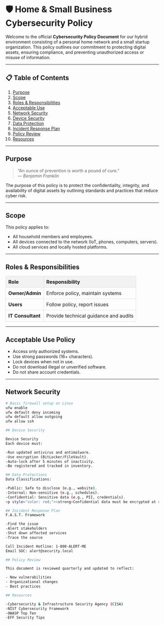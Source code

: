 # 🛡️ Home & Small Business Cybersecurity Policy

Welcome to the official **Cybersecurity Policy Document** for our hybrid environment consisting of a personal home network and a small startup organization. This policy outlines our commitment to protecting digital assets, ensuring compliance, and preventing unauthorized access or misuse of information.

---

## 📋 Table of Contents
1. [Purpose](#purpose)
2. [Scope](#scope)
3. [Roles & Responsibilities](#roles--responsibilities)
4. [Acceptable Use](#acceptable-use-policy)
5. [Network Security](#network-security)
6. [Device Security](#device-security)
7. [Data Protection](#data-protection)
8. [Incident Response Plan](#incident-response-plan)
9. [Policy Review](#policy-review)
10. [Resources](#resources)

---

## Purpose

> “An ounce of prevention is worth a pound of cure.”  
> — *Benjamin Franklin*

The purpose of this policy is to protect the confidentiality, integrity, and availability of digital assets by outlining standards and practices that reduce cyber risk.

---

## Scope

This policy applies to:
- All household members and employees.
- All devices connected to the network (IoT, phones, computers, servers).
- All cloud services and locally hosted platforms.

---

## Roles & Responsibilities

| Role                | Responsibility                         |
|---------------------|-----------------------------------------|
| **Owner/Admin**     | Enforce policy, maintain systems        |
| **Users**           | Follow policy, report issues            |
| **IT Consultant**   | Provide technical guidance and audits   |

<style>
table {
  border-collapse: collapse;
  width: 100%;
}
th, td {
  border: 1px solid #dddddd;
  text-align: left;
  padding: 8px;
}
th {
  background-color: #f2f2f2;
}
</style>

---

## Acceptable Use Policy

-  Access only authorized systems.
-  Use strong passwords (16+ characters).
-  Lock devices when not in use.
-  Do not download illegal or unverified software.
-  Do not share account credentials.

---

## Network Security

```bash
# Basic firewall setup on Linux
ufw enable
ufw default deny incoming
ufw default allow outgoing
ufw allow ssh

## Device Security

Device Security
Each device must:

-Run updated antivirus and antimalware.
-Use encryption (BitLocker/FileVault).
-Auto-lock after 5 minutes of inactivity.
-Be registered and tracked in inventory.

## Data Protections
Data Classifications:

-Public: Safe to disclose (e.g., website).
-Internal: Non-sensitive (e.g., schedules).
-Confidential: Sensitive data (e.g., PII, credentials).
<p style="color: red;"><strong>Confidential data must be encrypted at rest and in transit.</strong></p>

## Incident Response Plan
F.A.S.T. Framework

-Find the issue
-Alert stakeholders
-Shut down affected services
-Trace the source

Call Incident Hotline: 1-800-ALERT-ME
Email SOC: alert@security.local

## Policy Review

This document is reviewed quarterly and updated to reflect:

- New vulnerabilities
- Organizational changes
- Best practices

## Resources

-Cybersecurity & Infrastructure Security Agency (CISA)
-NIST Cybersecurity Framework
-OWASP Top Ten
-EFF Security Tips


